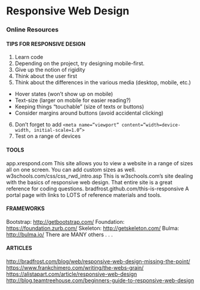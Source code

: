 # Responsive Web Design 
### Online Resources

#### TIPS FOR RESPONSIVE DESIGN	
1. Learn code
2. Depending on the project, try designing mobile-first.
3. Give up the notion of rigidity
4. Think about the user first
5. Think about the differences in the various media (desktop, mobile, etc.)
  - Hover states (won’t show up on mobile)
  - Text-size (larger on mobile for easier reading?)
  - Keeping things “touchable” (size of texts or buttons)
  - Consider margins around buttons (avoid accidental clicking)
6. Don’t forget to add 
  `<meta name=”viewport” content=”width=device-width, initial-scale=1.0”>`
7. Test on a range of devices

#### TOOLS
app.xrespond.com
This site allows you to view a website in a range of sizes all on one screen. You can add custom sizes as well.
w3schools.com/css/css_rwd_intro.asp
This is w3schools.com’s site dealing with the basics of responsive web design. That entire site is a great reference for coding questions.
bradfrost.github.com/this-is-responsive
A portal page with links to LOTS of reference materials and tools.

#### FRAMEWORKS
Bootstrap: http://getbootstrap.com/
Foundation: https://foundation.zurb.com/
Skeleton: http://getskeleton.com/
Bulma: http://bulma.io/
There are MANY others . . .

#### ARTICLES
http://bradfrost.com/blog/web/responsive-web-design-missing-the-point/
https://www.frankchimero.com/writing/the-webs-grain/
https://alistapart.com/article/responsive-web-design
http://blog.teamtreehouse.com/beginners-guide-to-responsive-web-design
